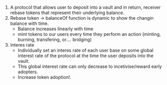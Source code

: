 1. A protocol that allows user to deposit into a vault and in return, receiver rebase tokens that represent their underlying balance.
2. Rebase token -> balanceOf function is dynamic to show the changin balance with time.
    - Balance increases linearly with time
    - mint tokens to our users every time they perform an action (minting, burning, transfering, or.... bridging)
3. Interes rate
    - Individually set an interes rate of each user base on some global interest rate of the protocol at the time the user deposits into the vault.
    - This global interest rate can only decrease to incetivise/reward early adopters.
    - Increase token adoption!. 